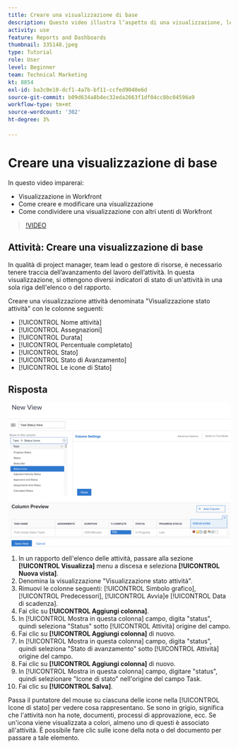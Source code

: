 ```yaml
---
title: Creare una visualizzazione di base
description: Questo video illustra l’aspetto di una visualizzazione, le modalità di creazione di una visualizzazione e di condivisione di una visualizzazione con altri utenti in [!DNL  Workfront].
activity: use
feature: Reports and Dashboards
thumbnail: 335148.jpeg
type: Tutorial
role: User
level: Beginner
team: Technical Marketing
kt: 8854
exl-id: ba3c0e10-dcf1-4a7b-bf11-ccfed9040e6d
source-git-commit: b09d634a8b4ec32eda2663f1df04cc8bc04596a9
workflow-type: tm+mt
source-wordcount: '302'
ht-degree: 3%

---
```


# Creare una visualizzazione di base

In questo video imparerai:

* Visualizzazione in Workfront
* Come creare e modificare una visualizzazione
* Come condividere una visualizzazione con altri utenti di Workfront

>[!VIDEO](https://video.tv.adobe.com/v/335148/?quality=12)

## Attività: Creare una visualizzazione di base

In qualità di project manager, team lead o gestore di risorse, è necessario tenere traccia dell’avanzamento del lavoro dell’attività. In questa visualizzazione, si ottengono diversi indicatori di stato di un&#39;attività in una sola riga dell&#39;elenco o del rapporto.

Creare una visualizzazione attività denominata &quot;Visualizzazione stato attività&quot; con le colonne seguenti:

* [!UICONTROL Nome attività]
* [!UICONTROL Assegnazioni]
* [!UICONTROL Durata]
* [!UICONTROL Percentuale completato]
* [!UICONTROL Stato]
* [!UICONTROL Stato di Avanzamento]
* [!UICONTROL Le icone di Stato]

## Risposta

![Immagine della schermata per creare una nuova visualizzazione](assets/view-exercise.png)

1. In un rapporto dell&#39;elenco delle attività, passare alla sezione **[!UICONTROL Visualizza]** menu a discesa e seleziona **[!UICONTROL Nuova vista]**.
1. Denomina la visualizzazione &quot;Visualizzazione stato attività&quot;.
1. Rimuovi le colonne seguenti: [!UICONTROL Simbolo grafico], [!UICONTROL Predecessori], [!UICONTROL Avvia]e [!UICONTROL Data di scadenza].
1. Fai clic su **[!UICONTROL Aggiungi colonna]**.
1. In [!UICONTROL Mostra in questa colonna] campo, digita &quot;status&quot;, quindi seleziona &quot;Status&quot; sotto [!UICONTROL Attività] origine del campo.
1. Fai clic su **[!UICONTROL Aggiungi colonna]** di nuovo.
1. In [!UICONTROL Mostra in questa colonna] campo, digita &quot;status&quot;, quindi seleziona &quot;Stato di avanzamento&quot; sotto [!UICONTROL Attività] origine del campo.
1. Fai clic su **[!UICONTROL Aggiungi colonna]** di nuovo.
1. In [!UICONTROL Mostra in questa colonna] campo, digitare &quot;status&quot;, quindi selezionare &quot;Icone di stato&quot; nell&#39;origine del campo Task.
1. Fai clic su **[!UICONTROL Salva]**.

Passa il puntatore del mouse su ciascuna delle icone nella [!UICONTROL Icone di stato] per vedere cosa rappresentano. Se sono in grigio, significa che l&#39;attività non ha note, documenti, processi di approvazione, ecc. Se un&#39;icona viene visualizzata a colori, almeno uno di questi è associato all&#39;attività. È possibile fare clic sulle icone della nota o del documento per passare a tale elemento.
